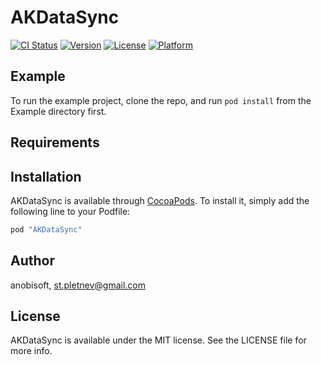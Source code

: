 # AKDataSync

[![CI Status](http://img.shields.io/travis/anobisoft/AKDataSync.svg?style=flat)](https://travis-ci.org/anobisoft/AKDataSync)
[![Version](https://img.shields.io/cocoapods/v/AKDataSync.svg?style=flat)](http://cocoapods.org/pods/AKDataSync)
[![License](https://img.shields.io/cocoapods/l/AKDataSync.svg?style=flat)](http://cocoapods.org/pods/AKDataSync)
[![Platform](https://img.shields.io/cocoapods/p/AKDataSync.svg?style=flat)](http://cocoapods.org/pods/AKDataSync)

## Example

To run the example project, clone the repo, and run `pod install` from the Example directory first.

## Requirements

## Installation

AKDataSync is available through [CocoaPods](http://cocoapods.org). To install
it, simply add the following line to your Podfile:

```ruby
pod "AKDataSync"
```

## Author

anobisoft, st.pletnev@gmail.com

## License

AKDataSync is available under the MIT license. See the LICENSE file for more info.
